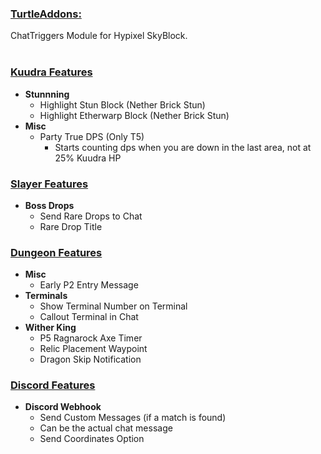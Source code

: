 ### <u>TurtleAddons:</u>
ChatTriggers Module for Hypixel SkyBlock.
<br>
<br>

### <u>Kuudra Features</u>
- **Stunnning**
    - Highlight Stun Block (Nether Brick Stun)
    - Highlight Etherwarp Block (Nether Brick Stun)
- **Misc**
    - Party True DPS (Only T5)
        - Starts counting dps when you are down in the last area, not at 25% Kuudra HP
### <u>Slayer Features</u>
- **Boss Drops**
    - Send Rare Drops to Chat
    - Rare Drop Title
### <u>Dungeon Features</u>
- **Misc**
    - Early P2 Entry Message
- **Terminals**
    - Show Terminal Number on Terminal
    - Callout Terminal in Chat
- **Wither King**
    - P5 Ragnarock Axe Timer
    - Relic Placement Waypoint
    - Dragon Skip Notification
### <u>Discord Features</u>
- **Discord Webhook**
    - Send Custom Messages (if a match is found)
    - Can be the actual chat message
    - Send Coordinates Option
